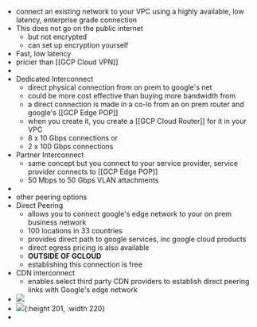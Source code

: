 - connect an existing network to your VPC using a highly available, low latency, enterprise grade connection
- This does not go on the public internet
	- but not encrypted
	- can set up encryption yourself
- Fast, low latency
- pricier than [[GCP Cloud VPN]]
-
- Dedicated Interconnect
	- direct physical connection from on prem to google's net
	- could be more cost effective than buying more bandwidth from
	- a direct connection is made in a co-lo from an on prem router and google's  [[GCP Edge POP]]
	- when you create it, you create a [[GCP Cloud Router]] for it in your VPC
	- 8 x 10 Gbps connections or
	- 2 x 100 Gbps connections
- Partner Interconnect
	- same concept but you connect to your service provider, service provider connects to [[GCP Edge POP]]
	- 50 Mbps to 50 Gbps VLAN attachments
-
- other peering options
- Direct Peering
	- allows you to connect google's edge network to your on prem business network
	- 100 locations in 33 countries
	- provides direct path to google services, inc google cloud products
	- direct egress pricing is also available
	- **OUTSIDE OF GCLOUD**
	- establishing this connection is free
- CDN interconnect
	- enables select third party CDN providers to establish direct peering links with Google's edge network
- ![](https://newrelic.com/instant-observability/static/5ec636aff410c75769ea8ee061d78cb4/logo.svg)
- ![](https://www.cloudbank.org/sites/default/files/styles/medium/public/file_fields/tool/google-interconnect.png?itok=nmco3JDC){:height 201, :width 220}
-